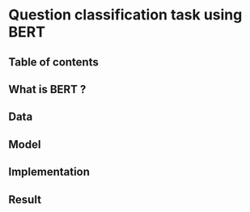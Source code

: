 # Question classification task using BERT
## Table of contents
## What is BERT ?
## Data
## Model
## Implementation
## Result
